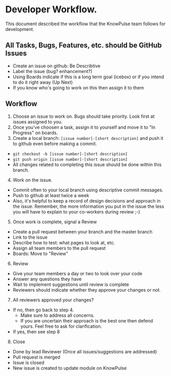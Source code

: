 # Developer Workflow.
This document described the workflow that the KnowPulse team follows for development.

## All Tasks, Bugs, Features, etc. should be GitHub Issues
 - Create an issue on github: Be Describtive
 - Label the issue (bug? enhancement?)
 - Using Boards indicate if this is a long term goal (icebox) or if you intend to do it right away (Up Next)
 - If you know who's going to work on this then assign it to them
 
## Workflow
1. Choose an issue to work on. Bugs should take priority. Look first at issues assigned to you.
2. Once you've choosen a task, assign it to yourself and move it to "In Progress" on boards.
3. Create a local branch:  `[issue number]-[short description]` and push it to github even before making a commit.
 - `git checkout -b [issue number]-[short description]`
 - `git push origin [issue number]-[short description]`
 - All changes related to completing this issue should be done within this branch.
4. Work on the issue.
 - Commit often to your local branch using descriptive commit messages.
 - Push to github at least twice a week
 - Also, it's helpful to keep a record of design decisions and approach in the issue. Remember, the more information you put in the issue the less you will have to explain to your co-workers during review ;-)
5. Once work is complete, signal a Review
 - Create a pull request between your branch and the master branch
 - Link to the issue
 - Describe how to test: what pages to look at, etc.
 - Assign all team members to the pull request
 - Boards: Move to "Review"
6. Review
 - Give your team members a day or two to look over your code
 - Answer any questions they have
 - Wait to implement suggestions until review is complete
 - Reviewers should indicate whether they approve your changes or not.
7. All reviewers approved your changes?
- If no, then go back to step 4.
  - Make sure to address all concerns. 
  - If you are uncertain their approach is the best one then defend yours. Feel free to ask for clarification.
- If yes, then see step 8
8. Close
 - Done by lead Reviewer (Once all issues/suggestions are addressed)
 - Pull request is merged
 - Issue is closed
 - New issue is created to update module on KnowPulse
